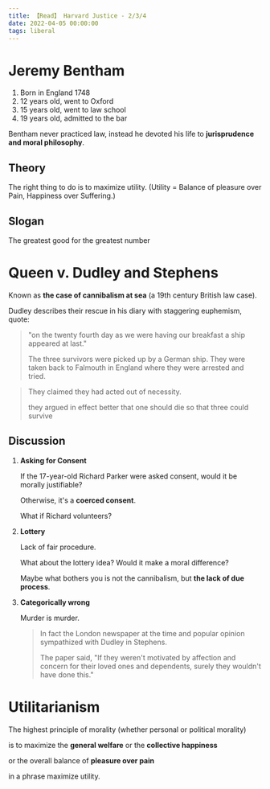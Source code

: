 ```yaml
---
title: 【Read】 Harvard Justice - 2/3/4
date: 2022-04-05 00:00:00
tags: liberal
---
```


# Jeremy Bentham

1. Born in England 1748
1. 12 years old, went to Oxford
1. 15 years old, went to law school
1. 19 years old, admitted to the bar

Bentham never practiced law, instead he devoted his life to __jurisprudence and moral philosophy__.

## Theory

The right thing to do is to maximize utility. (Utility = Balance of pleasure over Pain, Happiness over Suffering.)

## Slogan

The greatest good for the greatest number

# Queen v. Dudley and Stephens

Known as __the case of cannibalism at sea__ (a 19th century British law case).

Dudley describes their rescue in his diary with staggering euphemism, quote:

> "on the twenty fourth day as we were having our breakfast a ship appeared at last."
>
> The three survivors were picked up by a German ship. They were taken back to Falmouth in England where they were arrested and tried.

> They claimed they had acted out of necessity.
>
> they argued in effect better that one should die so that three could survive

## Discussion

1. __Asking for Consent__

    If the 17-year-old Richard Parker were asked consent, would it be morally justifiable?

    Otherwise, it's a __coerced consent__. 

    What if Richard volunteers?

2. __Lottery__

    Lack of fair procedure.

    What about the lottery idea? Would it make a moral difference?

    Maybe what bothers you is not the cannibalism, but __the lack of due process__.

3. __Categorically wrong__

    Murder is murder. 

    > In fact the London newspaper at the time and popular opinion sympathized with Dudley in Stephens.
    >
    > The paper said, "If they weren't motivated by affection and concern for their loved ones and dependents, surely they wouldn't have done this."

# Utilitarianism

The highest principle of morality (whether personal or political morality)

is to maximize the __general welfare__ or the __collective happiness__

or the overall balance of __pleasure over pain__

in a phrase maximize utility.
